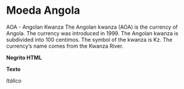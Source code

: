 # Moeda Angola
AOA - Angolan Kwanza
The Angolan kwanza (AOA) is the currency of Angola. The currency was introduced in 1999. The Angolan kwanza is subdivided into 100 centimos. The symbol of the kwanza is Kz. The currency’s name comes from the Kwanza River.

<b>Negrito HTML</b>

**Texto**

_Itálico_
